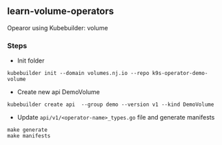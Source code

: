 ## learn-volume-operators

Opearor using Kubebuilder: volume
### Steps
- Init folder 
```
kubebuilder init --domain volumes.nj.io --repo k9s-operator-demo-volume
```
- Create new api DemoVolume
```
kubebuilder create api  --group demo --version v1 --kind DemoVolume
```

- Update `api/v1/<operator-name>_types.go` file and generate manifests
```
make generate
make manifests
```
